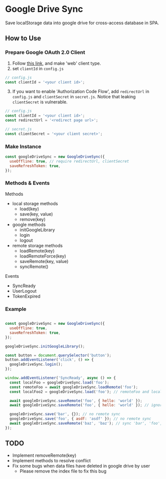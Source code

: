 # Google Drive Sync

Save localStorage data into google drive for cross-access database in SPA.

## How to Use

### Prepare Google OAuth 2.0 Client

1. Follow [this link](https://developers.google.com/identity/protocols/oauth2#1.-obtain-oauth-2.0-credentials-from-the-dynamic_data.setvar.console_name-.), and make 'web' client type.
2. set `clientId` in `config.js`

```js
// config.js
const clientId = '<your client id>';
```

3. If you want to enable 'Authorization Code Flow', add `redirectUrl` in `config.js` and `clientSecret` in `secret.js`. Notice that leaking `clientSecret` is vulnerable.

```js
// config.js
const clientId = '<your client id>';
const redirectUrl = '<redirect page url>';
```

```js
// secret.js
const clientSecret = '<your client secret>';
```

### Make Instance

```js
const googleDriveSync = new GoogleDriveSync({
  useOffline: true, // require redirectUrl, clientSecret
  saveRefreshToken: true,
});
```

### Methods & Events

Methods

* local storage methods
  * load(key)
  * save(key, value)
  * remove(key)
* google methods
  * initGoogleLibrary
  * login
  * logout
* remote storage methods
  * loadRemote(key)
  * loadRemoteForce(key)
  * saveRemote(key, value)
  * syncRemote()

Events

* SyncReady
* UserLogout
* TokenExpired

### Example

```js

const googleDriveSync = new GoogleDriveSync({
  useOffline: true,
  saveRefreshToken: true,
});

googleDriveSync.initGoogleLibrary();

const button = document.querySelector('button');
button.addEventListener('click', () => {
  googleDriveSync.login();
});

window.addEventListener('SyncReady', async () => {
  const localFoo = googleDriveSync.load('foo');
  const remoteFoo = await googleDriveSync.loadRemote('foo');
  const localFoo2 = googleDriveSync.load('foo'); // remoteFoo and localFoo2 are same

  await googleDriveSync.saveRemote('foo', { hello: 'world' });
  await googleDriveSync.saveRemote('foo', { hello: 'world' }); // ignored

  googleDriveSync.save('bar', {}); // no remote sync
  googleDriveSync.save('foo', { asdf: 'asdf' }); // no remote sync
  await googleDriveSync.saveRemote('baz', 'baz'); // sync 'bar', 'foo', 'baz' at this time
});
```

## TODO

* Implement removeRemote(key)
* Implement methods to resolve conflict
* Fix some bugs when data files have deleted in google drive by user
  * Please remove the index file to fix this bug

